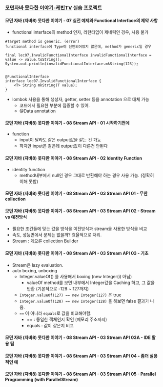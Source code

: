 ### [모던자바 못다한 이야기-케빈TV](https://goo.gl/3XjAVf) 실습 프로젝트

#### 모던 자바 (자바8) 못다한 이야기 - 07 실전 예제와 Functional Interface의 제약 사항
- functional interface의 method 인자, 리턴타입이 제네릭인 경우, 사용 불가

```
#Target method is generic. (error)
functional interface에 Type이 선언되어있지 않은데, method가 generic일 경우

final lec07.InvalidFunctionalInterface invalidFunctionalInterface = value -> value.toString();
System.out.println(invalidFunctionalInterface.mkString(123));


@FunctionalInterface
interface lec07.InvalidFunctionalInterface {
    <T> String mkString(T value);
}
```

- lombok 사용을 통해 생성자, getter, setter 등을 annotation 으로 대체 가능
    - 코드에서 필요한 부분에 집중할 수 있어.
    - @Data annotation
    
#### 모던 자바 (자바8) 못다한 이야기 - 08 Stream API - 01 시작하기전에

- function
    - input이 달라도 같은 output값을 같는 건 가능
    - 하지만 input은 같은데 output값이 다른건 안된다

#### 모던 자바 (자바8) 못다한 이야기 - 08 Stream API - 02 Identity Function

- identity function 
    - method내부에서 null인 경우 그대로 반환해야 하는 경우 사용 가능. (정확히 이해 못함)
    
#### 모던 자바 (자바8) 못다한 이야기 - 08 Stream API - 03 Stream API 01 - 무한 collection

#### 모던 자바 (자바8) 못다한 이야기 - 08 Stream API - 03 Stream API 02 - Stream vs 예전방식
- 필요한 조건들에 맞는 값을 방식을 이전방식과 stream을 사용한 방식을 비교
- 속도, 성능면에서 문제는 없을까? 효율적으로 처리.
- Stream : 게으른 collection Builder

#### 모던 자바 (자바8) 못다한 이야기 - 08 Stream API - 03 Stream API 03 - 기초
- Stream은 lazy evaluation.
- auto boxing, unboxing
    - Integer.valueOf() 를 사용해서 boxing  (new Integer(i) 아님)
        - valueOf method를 보면 내부에서 Integer값을 Caching 하고, 그 값을 반환 (기본적으로 -128 ~ 127까지)
    - `Integer.valueOf(127) == new Integer(127)` 은 true
    - `Integer.valueOf(128) == new Integer(128)` 을 해보면 false 결과가 나옴. 
    - `==` 이 아니라 `equals`로 값을 비교해야함.
        - == : 동일한 객체인지 확인 (메모리 주소까지)
        - equals : 값이 같은지 비교
        
#### 모던 자바 (자바8) 못다한 이야기 - 08 Stream API - 03 Stream API 03A - IDE 활용 팁

#### 모던 자바 (자바8) 못다한 이야기 - 08 Stream API - 03 Stream API 04 - 좀더 실용적인 예

#### 모던 자바 (자바8) 못다한 이야기 - 08 Stream API - 03 Stream API 05 - Parallel Programming (with ParallelStream)